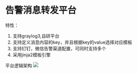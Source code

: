 # 告警消息转发平台
特性：
1. 支持graylog3,自研平台
2. 支持定义消息内容的key，并且根据key的value选择对应模板
3. 支持钉钉，微信告警渠道配置，可同时支持多个
4. 采用jinja2模板引擎

平台逻辑架构
![](https://www.processon.com/view/link/5eeda5371e085326373751c4)
